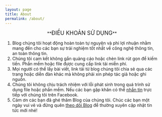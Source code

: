 ```yaml
---
layout: page
title: About
permalink: /about/
---
```


<div style="text-align: center;">**<span style="font-size: large;">ĐIỀU KHOẢN SỬ DỤNG</span>**</div>

1.  Blog chúng tôi hoạt động hoàn toàn tự nguyện và phi lợi nhuận nhằm mang đến cho các bạn sự trải nghiệm tốt nhất về công nghệ thông tin, an toàn thông tin. 
2.  Chúng tôi cam kết không gắn quảng cáo hoặc chèn link rút gọn để kiếm tiền. Phần mềm hoặc file được cung cấp link tải miễn phí.
3.  Mọi người có thể lấy bài viết, link tải từ blog chúng tôi chia sẻ qua các trang hoặc diễn đàn khác mà không phải xin phép tác giả hoặc ghi nguồn.
4.  Chúng tôi không chịu trách nhiệm với lỗi phát sinh trong quá trình sử dụng file hoặc phần mềm. Nếu các bạn gặp khăn có thể [nhắn tin](https://facebook.com/tht97 "Hỗ trợ trực tuyến") trực tiếp với chúng tôi trên Facebook.
5.  Cảm ơn các bạn đã ghé thăm Blog của chúng tôi. Chúc các bạn một ngày vui vẻ và đừng quên [theo dõi Blog](http://thanhuutuan.github.io "Theo dõi Blog này") để thường xuyên cập nhật tin tức mới nhé!


